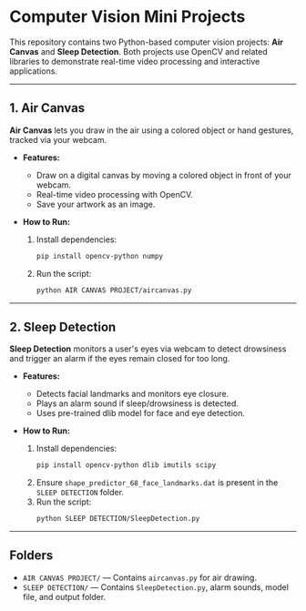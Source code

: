 # Computer Vision Mini Projects

This repository contains two Python-based computer vision projects: **Air Canvas** and **Sleep Detection**. Both projects use OpenCV and related libraries to demonstrate real-time video processing and interactive applications.

---

## 1. Air Canvas

**Air Canvas** lets you draw in the air using a colored object or hand gestures, tracked via your webcam.

- **Features:**
  - Draw on a digital canvas by moving a colored object in front of your webcam.
  - Real-time video processing with OpenCV.
  - Save your artwork as an image.

- **How to Run:**
  1. Install dependencies:
      ```sh
      pip install opencv-python numpy
      ```
  2. Run the script:
      ```sh
      python AIR CANVAS PROJECT/aircanvas.py
      ```

---

## 2. Sleep Detection

**Sleep Detection** monitors a user's eyes via webcam to detect drowsiness and trigger an alarm if the eyes remain closed for too long.

- **Features:**
  - Detects facial landmarks and monitors eye closure.
  - Plays an alarm sound if sleep/drowsiness is detected.
  - Uses pre-trained dlib model for face and eye detection.

- **How to Run:**
  1. Install dependencies:
      ```sh
      pip install opencv-python dlib imutils scipy
      ```
  2. Ensure `shape_predictor_68_face_landmarks.dat` is present in the `SLEEP DETECTION` folder.
  3. Run the script:
      ```sh
      python SLEEP DETECTION/SleepDetection.py
      ```

---

## Folders

- `AIR CANVAS PROJECT/` — Contains `aircanvas.py` for air drawing.
- `SLEEP DETECTION/` — Contains `SleepDetection.py`, alarm sounds, model file, and output folder.

